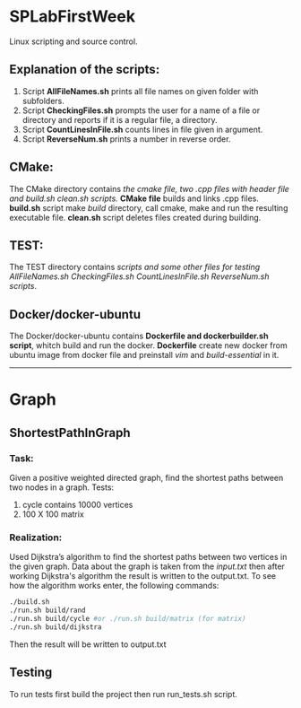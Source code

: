 # SPLabFirstWeek
Linux scripting and source control.

## Explanation of the scripts:
1. Script **AllFileNames.sh** prints all file names on given folder with subfolders.
2. Script **CheckingFiles.sh** prompts the user for a name of a file or directory and reports if it is a regular file, a directory.
3. Script **CountLinesInFile.sh** counts lines in file given in argument.
4. Script **ReverseNum.sh** prints a number in reverse order.

## CMake:
The CMake directory contains *the cmake file, two .cpp files with header file and build.sh clean.sh scripts.* **CMake file** builds and links .cpp files. **build.sh** script make *build* directory, call cmake, make and run the resulting executable file. **clean.sh** script deletes files created during building.
  
## TEST:
The TEST directory contains *scripts and some other files for testing AllFileNames.sh CheckingFiles.sh CountLinesInFile.sh ReverseNum.sh scripts*.

## Docker/docker-ubuntu
The Docker/docker-ubuntu contains **Dockerfile and dockerbuilder.sh script**, whitch build and run the docker. **Dockerfile** create new docker from ubuntu image from docker file and preinstall *vim* and *build-essential* in it.
 
---

# Graph

## ShortestPathInGraph

### Task:
Given a positive weighted directed graph, find the shortest paths between two nodes in a graph.
Tests: 
1) cycle contains 10000 vertices
2) 100 X 100 matrix 

### Realization:

Used Dijkstra’s algorithm to find the shortest paths between two vertices in the given graph. Data about the graph is taken from the *input.txt* then after working Dijkstra's algorithm the result is written to the output.txt.
To see how the algorithm works enter, the following commands:

```sh
./build.sh
./run.sh build/rand
./run.sh build/cycle #or ./run.sh build/matrix (for matrix) 
./run.sh build/dijkstra
```

Then the result will be written to output.txt
   
## Testing

To run tests first build the project then run run_tests.sh script. 

